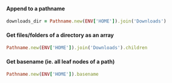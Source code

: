
#### Append to a pathname
```rb
downloads_dir = Pathname.new(ENV['HOME']).join('Downloads')
```

#### Get files/folders of a directory as an array
```rb
Pathname.new(ENV['HOME']).join('Downloads').children
```

#### Get basename (ie. all leaf nodes of a path)
```rb
Pathname.new(ENV['HOME']).basename
```
